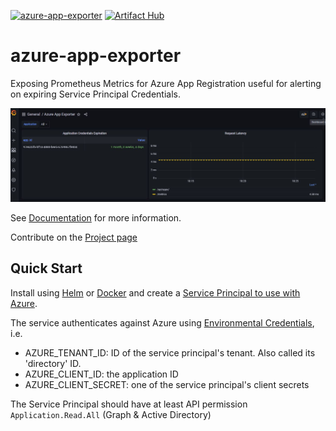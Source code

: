 [![azure-app-exporter](https://github.com/dodevops/azure-app-exporter/actions/workflows/azure-app-exporter.yml/badge.svg)](https://github.com/dodevops/azure-app-exporter/actions/workflows/azure-app-exporter.yml)
[![Artifact Hub](https://img.shields.io/endpoint?url=https://artifacthub.io/badge/repository/azure-app-exporter)](https://artifacthub.io/packages/search?repo=azure-app-exporter)

# azure-app-exporter

Exposing Prometheus Metrics for Azure App Registration useful for alerting on expiring Service Principal Credentials.

![Example Grafana Dashboard](_docs/img/grafana-dashboard.jpg)

See [Documentation](_docs/index.md) for more information.

Contribute on the [Project page](https://github.com/users/dodevops/projects/1/)

## Quick Start

Install using [Helm](https://artifacthub.io/packages/helm/azure-app-exporter/azure-app-exporter) or [Docker](https://github.com/mkoertgen/azure-app-exporter/pkgs/container/azure-app-exporter%2Fazure-app-exporter) and create a [Service Principal to use with Azure](https://docs.microsoft.com/en-us/azure/active-directory/develop/app-objects-and-service-principals).

The service authenticates against Azure using [Environmental Credentials](https://docs.microsoft.com/en-us/python/api/azure-identity/azure.identity.environmentcredential?view=azure-python), i.e.

- AZURE_TENANT_ID: ID of the service principal's tenant. Also called its 'directory' ID.
- AZURE_CLIENT_ID: the application ID
- AZURE_CLIENT_SECRET: one of the service principal's client secrets

The Service Principal should have at least API permission `Application.Read.All` (Graph & Active Directory)
